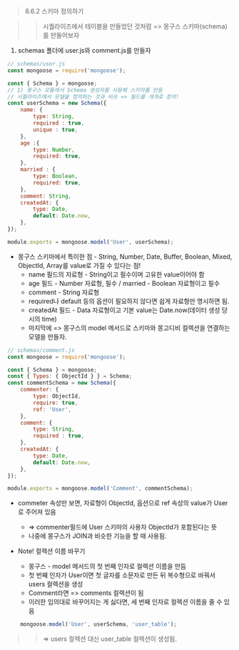 > 8.6.2 스키마 정의하기 

>> 시퀄라이즈에서 테이블을 만들었던 것처럼 => 몽구스 스키마(schema)를 만들어보자 

1. schemas 폴더에 user.js와 comment.js를 만들자
```javascript
// schemas/user.js
const mongoose = require('mongoose');

const { Schema } = mongoose;
// 1) 몽구스 모듈에서 Schema 생성자를 사용해 스키마를 만듬 
// 시퀄라이즈에서 모델을 정의하는 것과 비슷 => 필드를 개개로 정의!
const userSchema = new Schema({
    name: {
        type: String,
        required : true,
        unique : true,
    },
    age :{
        type: Number,
        required: true,
    },
    married : {
        type: Boolean,
        required: true,
    },
    comment: String,
    createdAt: {
        type: Date,
        default: Date.now,
    },
});

module.exports = mongoose.model('User', userSchema);
```

* 몽구스 스키마에서 특이한 점 - String, Number, Date, Buffer, Boolean, Mixed, ObjectId, Array를 value로 가질 수 있다는 점! 
    * name 필드의 자료형 - String이고 필수이며 고유한 value이어야 함
    * age 필드 - Number 자료형, 필수 / married - Boolean 자료형이고 필수
    * comment - String 자료형
    * required나 default 등의 옵션이 필요하지 않다면 쉽게 자료형만 명시하면 됨.
    * createdAt 필드 - Data 자료형이고 기본 value는 Date.now(데이터 생성 당시의 time)
    * 마지막에 => 몽구스의 model 메서드로 스키마와 몽고디비 컬렉션을 연결하는 모델을 만들자.

```javascript
// schemas/comment.js
const mongoose = require('mongoose');

const { Schema } = mongoose;
const { Types: { ObjectId } } = Schema;
const commentSchema = new Schema({
    commenter: {
        type: ObjectId,
        require: true,
        ref: 'User',
    },
    comment: {
        type: String,
        required : true,
    },
    createdAt: {
        type: Date,
        default: Date.now,
    },
});

module.exports = mongoose.model('Comment', commentSchema);
```
* commeter 속성만 보면, 자료형이 ObjectId, 옵션으로 ref 속성의 value가 User로 주어져 있음 
    * => commenter필드에 User 스키마의 사용자 ObjectId가 포함된다는 뜻 
    * 나중에 몽구스가 JOIN과 비슷한 기능을 할 때 사용됨.

* Note! 컬렉션 이름 바꾸기 
    * 몽구스 - model 메서드의 첫 번째 인자로 컬렉션 이름을 만듬
    * 첫 번째 인자가 User이면 첫 글자를 소문자로 만든 뒤 복수형으로 바꿔서 users 컬렉션을 생성 
    * Comment라면 => comments 컬렉션이 됨 
    * 이러한 임의대로 바꾸어지는 게 싫다면, 세 번째 인자로 컬렉션 이름을 줄 수 있음 
```javascript
    mongoose.model('User', userSchema, 'user_table');
```
>> => users 컬렉션 대신 user_table 컬렉션이 생성됨.